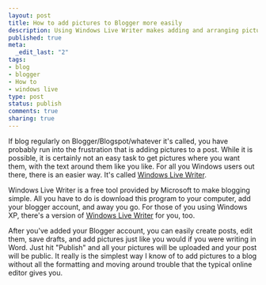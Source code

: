 ```yaml
--- 
layout: post
title: How to add pictures to Blogger more easily
description: Using Windows Live Writer makes adding and arranging pictures in a blog post much simpler.
published: true
meta: 
  _edit_last: "2"
tags: 
- blog
- blogger
- How to
- windows live
type: post
status: publish
comments: true
sharing: true
---
```

<p>If blog regularly on Blogger/Blogspot/whatever it's called, you have probably run into the frustration that is adding pictures to a post. While it is possible, it is certainly not an easy task to get pictures where you want them, with the text around them like you like. For all you Windows users out there, there is an easier way. It's called <a href="http://explore.live.com/windows-live-writer">Windows Live Writer</a>.</p>

<p>Windows Live Writer is a free tool provided by Microsoft to make blogging simple. All you have to do is download this program to your computer, add your blogger account, and away you go. For those of you using Windows XP, there's a version of <a href="http://explore.live.com/windows-live-writer-xp">Windows Live Writer</a> for you, too.</p>

<p>After you've added your Blogger account, you can easily create posts, edit them, save drafts, and add pictures just like you would if you were writing in Word. Just hit "Publish" and all your pictures will be uploaded and your post will be public. It really is the simplest way I know of to add pictures to a blog without all the formatting and moving around trouble that the typical online editor gives you.</p>
